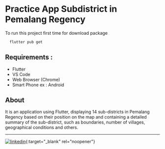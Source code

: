 
# Practice App Subdistrict in Pemalang Regency






To run this project first time for download package
```bash
  flutter pub get
```


## Requirements :

- Flutter
- VS Code
- Web Browser (Chrome)
- Smart Phone ex : Android


## About

It is an application using Flutter, displaying 14 sub-districts in Pemalang Regency based on their position on the map and containing a detailed summary of the sub-district, such as boundaries, number of villages, geographical conditions and others.


---
[![linkedin](https://img.shields.io/badge/linkedin-0A66C2?style=for-the-badge&logo=linkedin&logoColor=white)](https://www.linkedin.com/in/syukron-isrofi/){:target="_blank" rel="noopener"}

